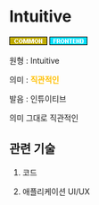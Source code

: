 # Intuitive
![Common](../2TAT1C/Label_Common.png)
![Frontend](../2TAT1C/Label_Frontend.png)

원형 : Intuitive

의미  : <span style="color:#FFBF00; font-weight:bold;">직관적인</span>

발음 : 인튜이티브

의미 그대로 직관적인

## 관련 기술

1. 코드

2. 애플리케이션 UI/UX
